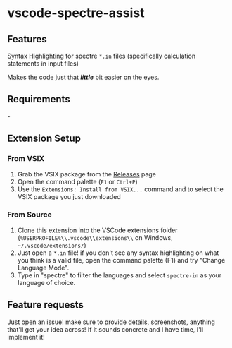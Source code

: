 # vscode-spectre-assist

## Features

Syntax Highlighting for spectre `*.in` files (specifically calculation statements in input files)

Makes the code just that _**little**_ bit easier on the eyes.

## Requirements

\-

## Extension Setup

### From VSIX

1. Grab the VSIX package from the [Releases](https://github.com/seanfroste/vscode-spectre-assist/releases) page
2. Open the command palette (`F1` or `Ctrl+P`)
3. Use the `Extensions: Install from VSIX...` command and to select the VSIX package you just downloaded

### From Source

1. Clone this extension into the VSCode extensions folder (`%USERPROFILE%\\.vscode\\extensions\\` on Windows, `~/.vscode/extensions/`)
2. Just open a `*.in` file! if you don't see any syntax highlighting on what you think is a valid file, open the command palette (F1) and try "Change Language Mode".
3. Type in "spectre" to filter the languages and select `spectre-in` as your language of choice.

## Feature requests

Just open an issue! make sure to provide details, screenshots, anything that'll get your idea across! If it sounds concrete and I have time, I'll implement it!

